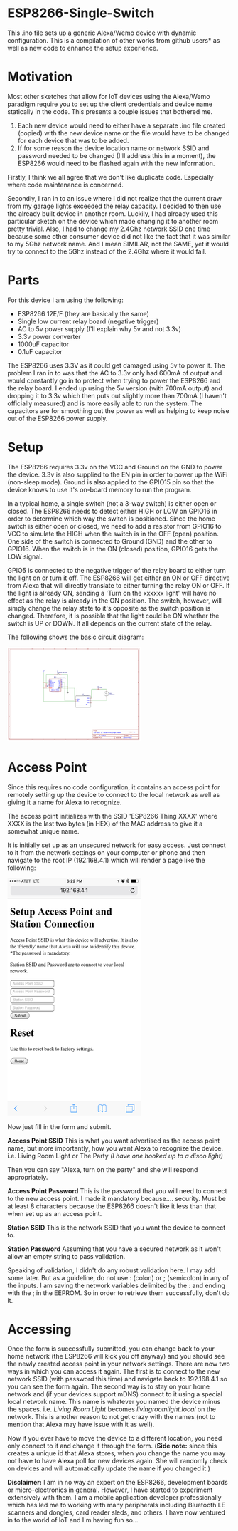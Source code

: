 # ESP8266-Single-Switch
This .ino file sets up a generic Alexa/Wemo device with dynamic configuration. This is a compilation of other works from github users* as well as new code to enhance the setup experience.

# Motivation
Most other sketches that allow for IoT devices using the Alexa/Wemo paradigm require you to set up the client credentials and device name statically in the code. This presents a couple issues that bothered me.

1. Each new device would need to either have a separate .ino file created (copied) with the new device name or the file would have to be changed for each device that was to be added.
2. If for some reason the device location name or network SSID and password needed to be changed (I'll address this in a moment), the ESP8266 would need to be flashed again with the new information.

Firstly, I think we all agree that we don't like duplicate code. Especially where code maintenance is concerned.

Secondly, I ran in to an issue where I did not realize that the current draw from my garage lights exceeded the relay capacity. I decided to then use the already built device in another room. Luckily, I had already used this particular sketch on the device which made changing it to another room pretty trivial. Also, I had to change my 2.4Ghz network SSID one time because some other consumer device did not like the fact that it was similar to my 5Ghz network name. And I mean SIMILAR, not the SAME, yet it would try to connect to the 5Ghz instead of the 2.4Ghz where it would fail.

# Parts
For this device I am using the following:
- ESP8266 12E/F (they are basically the same)
- Single low current relay board (negative trigger)
- AC to 5v power supply (I'll explain why 5v and not 3.3v)
- 3.3v power converter
- 1000uF capacitor
- 0.1uF capacitor

The ESP8266 uses 3.3V as it could get damaged using 5v to power it. The problem I ran in to was that the AC to 3.3v only had 600mA of output and would constantly go in to protect when trying to power the ESP8266 and the relay board. I ended up using the 5v version (with 700mA output) and dropping it to 3.3v which then puts out slightly more than 700mA (I haven't officially measured) and is more easily able to run the system. The capacitors are for smoothing out the power as well as helping to keep noise out of the ESP8266 power supply.

# Setup
The ESP8266 requires 3.3v on the VCC and Ground on the GND to power the device. 3.3v is also supplied to the EN pin in order to power up the WiFi (non-sleep mode). Ground is also applied to the GPIO15 pin so that the device knows to use it's on-board memory to run the program.

In a typical home, a single switch (not a 3-way switch) is either open or closed. The ESP8266 needs to detect either HIGH or LOW on GPIO16 in order to determine which way the switch is positioned. Since the home switch is either open or closed, we need to add a resistor from GPIO16 to VCC to simulate the HIGH when the switch is in the OFF (open) position. One side of the switch is connected to Ground (GND) and the other to GPIO16. When the switch is in the ON (closed) position, GPIO16 gets the LOW signal.

GPIO5 is connected to the negative trigger of the relay board to either turn the light on or turn it off. The ESP8266 will get either an ON or OFF directive from Alexa that will directly translate to either turning the relay ON or OFF. If the light is already ON, sending a 'Turn on the xxxxxx light' will have no effect as the relay is already in the ON position. The switch, however, will simply change the relay state to it's opposite as the switch position is changed. Therefore, it is possible that the light could be ON whether the switch is UP or DOWN. It all depends on the current state of the relay.

The following shows the basic circuit diagram:

<img src="https://github.com/BonEvil/ESP8266-Single-Switch/raw/master/resources/ESP8266-Switch-and-Relay.png" style="width:300px" />

# Access Point
Since this requires no code configuration, it contains an access point for remotely setting up the device to connect to the local network as well as giving it a name for Alexa to recognize.

The access point initializes with the SSID 'ESP8266 Thing XXXX' where XXXX is the last two bytes (in HEX) of the MAC address to give it a somewhat unique name.

It is initially set up as an unsecured network for easy access. Just connect to it from the network settings on your computer or phone and then navigate to the root IP (192.168.4.1) which will render a page like the following:

<img src="https://github.com/BonEvil/ESP8266-Single-Switch/raw/master/resources/index.html.png" style="width:300px" />

Now just fill in the form and submit.

**Access Point SSID**
This is what you want advertised as the access point name, but more importantly, how you want Alexa to recognize the device. i.e. Living Room Light or The Party _(I have one hooked up to a disco light)_

Then you can say "Alexa, turn on the party" and she will respond appropriately.

**Access Point Password**
This is the password that you will need to connect to the new access point. I made it mandatory because.... security. Must be at least 8 characters because the ESP8266 doesn't like it less than that when set up as an access point.

**Station SSID**
This is the network SSID that you want the device to connect to.

**Station Password**
Assuming that you have a secured network as it won't allow an empty string to pass validation.

Speaking of validation, I didn't do any robust validation here. I may add some later. But as a guideline, do not use : (colon) or ; (semicolon) in any of the inputs. I am saving the network variables delimited by the : and ending with the ; in the EEPROM. So in order to retrieve them successfully, don't do it.

# Accessing
Once the form is successfully submitted, you can change back to your home network (the ESP8266 will kick you off anyway) and you should see the newly created access point in your network settings. There are now two ways in which you can access it again. The first is to connect to the new network SSID (with password this time) and navigate back to 192.168.4.1 so you can see the form again. The second way is to stay on your home network and (if your devices support mDNS) connect to it using a special local network name. This name is whatever you named the device minus the spaces. i.e. *Living Room Light* becomes *livingroomlight.local* on the network. This is another reason to not get crazy with the names (not to mention that Alexa may have issue with it as well).

Now if you ever have to move the device to a different location, you need only connect to it and change it through the form.
(**Side note:** since this creates a unique id that Alexa stores, when you change the name you may not have to have Alexa poll for new devices again. She will randomly check on devices and will automatically update the name if you changed it.)

**Disclaimer:**
I am in no way an expert on the ESP8266, development boards or micro-electronics in general. However, I have started to experiment extensively with them. I am a mobile application developer professionally which has led me to working with many peripherals including Bluetooth LE scanners and dongles, card reader sleds, and others. I have now ventured in to the world of IoT and I'm having fun so...
